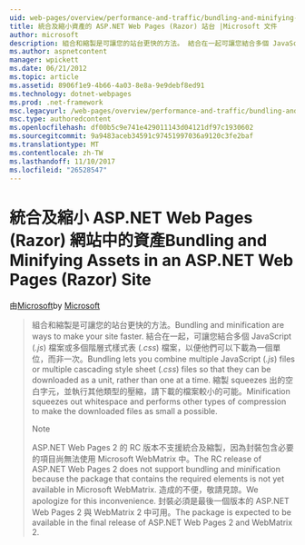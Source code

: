 ```yaml
---
uid: web-pages/overview/performance-and-traffic/bundling-and-minifying-assets-in-an-aspnet-web-pages-razor-site
title: 統合及縮小資產的 ASP.NET Web Pages (Razor) 站台 |Microsoft 文件
author: microsoft
description: 組合和縮製是可讓您的站台更快的方法。 結合在一起可讓您結合多個 JavaScript (.js) 檔案或多個階層式樣式表 （...
ms.author: aspnetcontent
manager: wpickett
ms.date: 06/21/2012
ms.topic: article
ms.assetid: 8906f1e9-4b66-4a03-8e8a-9e9debf8ed91
ms.technology: dotnet-webpages
ms.prod: .net-framework
msc.legacyurl: /web-pages/overview/performance-and-traffic/bundling-and-minifying-assets-in-an-aspnet-web-pages-razor-site
msc.type: authoredcontent
ms.openlocfilehash: df00b5c9e741e429011143d04121df97c1930602
ms.sourcegitcommit: 9a9483aceb34591c97451997036a9120c3fe2baf
ms.translationtype: MT
ms.contentlocale: zh-TW
ms.lasthandoff: 11/10/2017
ms.locfileid: "26528547"
---
```

<a name="bundling-and-minifying-assets-in-an-aspnet-web-pages-razor-site"></a><span data-ttu-id="d6c1b-104">統合及縮小 ASP.NET Web Pages (Razor) 網站中的資產</span><span class="sxs-lookup"><span data-stu-id="d6c1b-104">Bundling and Minifying Assets in an ASP.NET Web Pages (Razor) Site</span></span>
====================
<span data-ttu-id="d6c1b-105">由[Microsoft](https://github.com/microsoft)</span><span class="sxs-lookup"><span data-stu-id="d6c1b-105">by [Microsoft](https://github.com/microsoft)</span></span>

> <span data-ttu-id="d6c1b-106">組合和縮製是可讓您的站台更快的方法。</span><span class="sxs-lookup"><span data-stu-id="d6c1b-106">Bundling and minification are ways to make your site faster.</span></span> <span data-ttu-id="d6c1b-107">結合在一起，可讓您結合多個 JavaScript (*.js*) 檔案或多個階層式樣式表 (*.css*) 檔案，以便他們可以下載為一個單位，而非一次。</span><span class="sxs-lookup"><span data-stu-id="d6c1b-107">Bundling lets you combine multiple JavaScript (*.js*) files or multiple cascading style sheet (*.css*) files so that they can be downloaded as a unit, rather than one at a time.</span></span> <span data-ttu-id="d6c1b-108">縮製 squeezes 出的空白字元，並執行其他類型的壓縮，請下載的檔案較小的可能。</span><span class="sxs-lookup"><span data-stu-id="d6c1b-108">Minification squeezes out whitespace and performs other types of compression to make the downloaded files as small a possible.</span></span>
> 
> > [!NOTE]
> > <span data-ttu-id="d6c1b-109">ASP.NET Web Pages 2 的 RC 版本不支援統合及縮製，因為封裝包含必要的項目尚無法使用 Microsoft WebMatrix 中。</span><span class="sxs-lookup"><span data-stu-id="d6c1b-109">The RC release of ASP.NET Web Pages 2 does not support bundling and minification because the package that contains the required elements is not yet available in Microsoft WebMatrix.</span></span> <span data-ttu-id="d6c1b-110">造成的不便，敬請見諒。</span><span class="sxs-lookup"><span data-stu-id="d6c1b-110">We apologize for this inconvenience.</span></span> <span data-ttu-id="d6c1b-111">封裝必須是最後一個版本的 ASP.NET Web Pages 2 與 WebMatrix 2 中可用。</span><span class="sxs-lookup"><span data-stu-id="d6c1b-111">The package is expected to be available in the final release of ASP.NET Web Pages 2 and WebMatrix 2.</span></span>
